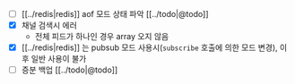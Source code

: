 - [ ] [[../redis|redis]] aof 모드 상태 파악 [[../todo|@todo]]
- [X] 채널 검색시 에러
  - 전체 피드가 하나인 경우 array 오지 않음
- [X] [[../redis|redis]] 는 pubsub 모드 사용시(`subscribe` 호출에 의한 모드 변경), 이후 일반 사용이 불가
- [ ] 증분 백업 [[../todo|@todo]]

